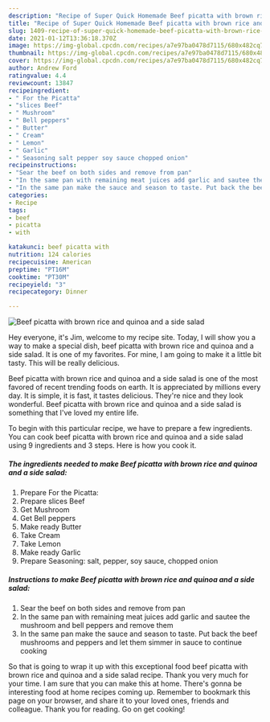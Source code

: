 ```yaml
---
description: "Recipe of Super Quick Homemade Beef picatta with brown rice and quinoa and a side salad"
title: "Recipe of Super Quick Homemade Beef picatta with brown rice and quinoa and a side salad"
slug: 1409-recipe-of-super-quick-homemade-beef-picatta-with-brown-rice-and-quinoa-and-a-side-salad
date: 2021-01-12T13:36:18.370Z
image: https://img-global.cpcdn.com/recipes/a7e97ba0478d7115/680x482cq70/beef-picatta-with-brown-rice-and-quinoa-and-a-side-salad-recipe-main-photo.jpg
thumbnail: https://img-global.cpcdn.com/recipes/a7e97ba0478d7115/680x482cq70/beef-picatta-with-brown-rice-and-quinoa-and-a-side-salad-recipe-main-photo.jpg
cover: https://img-global.cpcdn.com/recipes/a7e97ba0478d7115/680x482cq70/beef-picatta-with-brown-rice-and-quinoa-and-a-side-salad-recipe-main-photo.jpg
author: Andrew Ford
ratingvalue: 4.4
reviewcount: 13847
recipeingredient:
- " For the Picatta"
- "slices Beef"
- " Mushroom"
- " Bell peppers"
- " Butter"
- " Cream"
- " Lemon"
- " Garlic"
- " Seasoning salt pepper soy sauce chopped onion"
recipeinstructions:
- "Sear the beef on both sides and remove from pan"
- "In the same pan with remaining meat juices add garlic and sautee the mushroom and bell peppers and remove them"
- "In the same pan make the sauce and season to taste. Put back the beef mushrooms and peppers and let them simmer in sauce to continue cooking"
categories:
- Recipe
tags:
- beef
- picatta
- with

katakunci: beef picatta with 
nutrition: 124 calories
recipecuisine: American
preptime: "PT16M"
cooktime: "PT30M"
recipeyield: "3"
recipecategory: Dinner

---
```



![Beef picatta with brown rice and quinoa and a side salad](https://img-global.cpcdn.com/recipes/a7e97ba0478d7115/680x482cq70/beef-picatta-with-brown-rice-and-quinoa-and-a-side-salad-recipe-main-photo.jpg)

Hey everyone, it's Jim, welcome to my recipe site. Today, I will show you a way to make a special dish, beef picatta with brown rice and quinoa and a side salad. It is one of my favorites. For mine, I am going to make it a little bit tasty. This will be really delicious.

Beef picatta with brown rice and quinoa and a side salad is one of the most favored of recent trending foods on earth. It is appreciated by millions every day. It is simple, it is fast, it tastes delicious. They're nice and they look wonderful. Beef picatta with brown rice and quinoa and a side salad is something that I've loved my entire life.




To begin with this particular recipe, we have to prepare a few ingredients. You can cook beef picatta with brown rice and quinoa and a side salad using 9 ingredients and 3 steps. Here is how you cook it.

<!--inarticleads1-->

##### The ingredients needed to make Beef picatta with brown rice and quinoa and a side salad:

1. Prepare  For the Picatta:
1. Prepare slices Beef
1. Get  Mushroom
1. Get  Bell peppers
1. Make ready  Butter
1. Take  Cream
1. Take  Lemon
1. Make ready  Garlic
1. Prepare  Seasoning: salt, pepper, soy sauce, chopped onion




<!--inarticleads2-->

##### Instructions to make Beef picatta with brown rice and quinoa and a side salad:

1. Sear the beef on both sides and remove from pan
1. In the same pan with remaining meat juices add garlic and sautee the mushroom and bell peppers and remove them
1. In the same pan make the sauce and season to taste. Put back the beef mushrooms and peppers and let them simmer in sauce to continue cooking




So that is going to wrap it up with this exceptional food beef picatta with brown rice and quinoa and a side salad recipe. Thank you very much for your time. I am sure that you can make this at home. There's gonna be interesting food at home recipes coming up. Remember to bookmark this page on your browser, and share it to your loved ones, friends and colleague. Thank you for reading. Go on get cooking!
